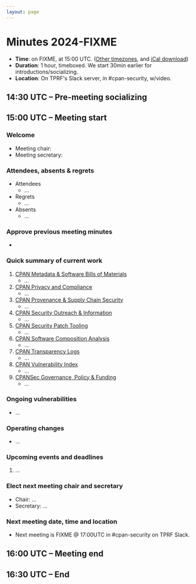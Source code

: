 ```yaml
---
layout: page
---
```


# Minutes 2024-FIXME

* **Time**: on FIXME, at 15:00 UTC. ([Other timezones](https://www.timeanddate.com/worldclock/meetingdetails.html?year=2024&month=2&day=10&hour=15&min=0&sec=0&p1=187&p2=233&p3=250&p4=1129&p5=256), and [iCal download](https://www.timeanddate.com/scripts/ics.php?type=meet&p1=187&p2=233&p3=250&p4=1129&p5=256&year=2024&month=2&day=10&hour=15&min=0&sec=0))
* **Duration**: 1 hour, timeboxed. We start 30min earlier for introductions/socializing.
* **Location**: On TPRF's Slack server, in #cpan-security, w/video.

## 14:30 UTC – Pre-meeting socializing

## 15:00 UTC – Meeting start

### Welcome

- Meeting chair: 
- Meeting secretary: 

### Attendees, absents & regrets

- Attendees
    - …
- Regrets
    - …
- Absents
    - …

### Approve previous meeting minutes

- 

### Quick summary of current work

1. [CPAN Metadata & Software Bills of Materials](https://github.com/orgs/CPAN-Security/projects/1)
    - …
2. [CPAN Privacy and Compliance](https://github.com/orgs/CPAN-Security/projects/9)
    - …
3. [CPAN Provenance & Supply Chain Security](https://github.com/orgs/CPAN-Security/projects/3)
    - …
4. [CPAN Security Outreach & Information](https://github.com/orgs/CPAN-Security/projects/12)
    - …
5. [CPAN Security Patch Tooling](https://github.com/orgs/CPAN-Security/projects/11)
    - …
6. [CPAN Software Composition Analysis](https://github.com/orgs/CPAN-Security/projects/6)
    - …
7. [CPAN Transparency Logs](https://github.com/orgs/CPAN-Security/projects/2)
    - …
8. [CPAN Vulnerability Index](https://github.com/orgs/CPAN-Security/projects/10)
    - …
9. [CPANSec Governance, Policy & Funding](https://github.com/orgs/CPAN-Security/projects/7)
    - …

### Ongoing vulnerabilities

- …

### Operating changes

- …

### Upcoming events and deadlines

1. …

### Elect next meeting chair and secretary

- Chair: …
- Secretary: …

### Next meeting date, time and location

- Next meeting is FIXME @ 17:00UTC in #cpan-security on TPRF Slack.


## 16:00 UTC – Meeting end

## 16:30 UTC – End
